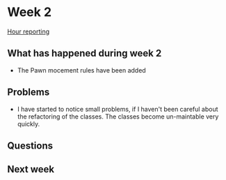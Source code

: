 # Week 2

[Hour reporting](/documentation/Hour_reporting.md)

## What has happened during week 2
* The Pawn mocement rules have been added

## Problems
* I have started to notice small problems, if I haven't been careful about the refactoring of the classes. The classes become un-maintable very quickly.


## Questions


## Next week



